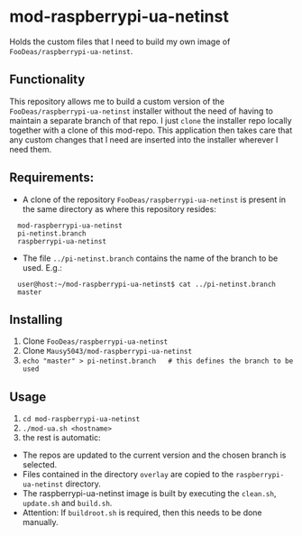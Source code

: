 # mod-raspberrypi-ua-netinst
Holds the custom files that I need to build my own image of `FooDeas/raspberrypi-ua-netinst`.

## Functionality
This repository allows me to build a custom version of the `FooDeas/raspberrypi-ua-netinst` installer without the need of having to maintain a separate branch of that repo. I just `clone` the installer repo locally together with a clone of this mod-repo. This application then takes care that any custom changes that I need are inserted into the installer wherever I need them.

## Requirements:
- A clone of the repository `FooDeas/raspberrypi-ua-netinst` is present in the
same directory as where this repository resides:

```
  mod-raspberrypi-ua-netinst
  pi-netinst.branch
  raspberrypi-ua-netinst
```
- The file `../pi-netinst.branch` contains the name of the branch to be used. E.g.:

```
  user@host:~/mod-raspberrypi-ua-netinst$ cat ../pi-netinst.branch
  master
```

## Installing
1. Clone `FooDeas/raspberrypi-ua-netinst`
2. Clone `Mausy5043/mod-raspberrypi-ua-netinst`
3. `echo "master" > pi-netinst.branch   # this defines the branch to be used`

## Usage
1. `cd mod-raspberrypi-ua-netinst`
2. `./mod-ua.sh <hostname>`
3. the rest is automatic:
  - The repos are updated to the current version and the chosen branch is selected.
  - Files contained in the directory `overlay` are copied to the `raspberrypi-ua-netinst` directory.
  - The raspberrypi-ua-netinst image is built by executing the `clean.sh`, `update.sh` and `build.sh`.
  - Attention: If `buildroot.sh` is required, then this needs to be done manually.
